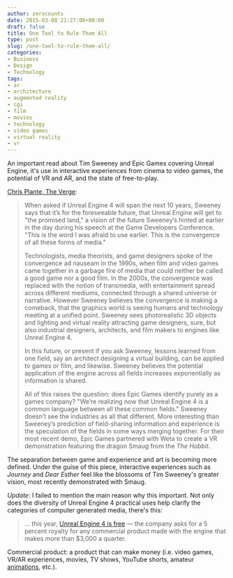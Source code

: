 ```yaml
---
author: zerocounts
date: 2015-03-08 21:27:08+00:00
draft: false
title: One Tool to Rule Them All
type: post
slug: /one-tool-to-rule-them-all/
categories:
- Business
- Design
- Technology
tags:
- ar
- architecture
- augmented reality
- cgi
- film
- movies
- technology
- video games
- virtual reality
- vr
---
```


An important read about Tim Sweeney and Epic Games covering Unreal Engine, it's use in interactive experiences from cinema to video games, the potential of VR and AR, and the state of free-to-play.

[Chris Plante, The Verge](http://www.theverge.com/2015/3/4/8150057/unreal-engine-4-epic-games-tim-sweeney-gdc-2015):

> When asked if Unreal Engine 4 will span the next 10 years, Sweeney says that it’s for the foreseeable future, that Unreal Engine will get to "the promised land," a vision of the future Sweeney’s hinted at earlier in the day during his speech at the Game Developers Conference. "This is the word I was afraid to use earlier. This is the convergence of all these forms of media."
>
> Technologists, media theorists, and game designers spoke of the convergence ad nauseam in the 1990s, when film and video games came together in a garbage fire of media that could neither be called a good game nor a good film. In the 2000s, the convergence was replaced with the notion of transmedia, with entertainment spread across different mediums, connected through a shared universe or narrative. However Sweeney believes the convergence is making a comeback, that the graphics world is seeing humans and technology meeting at a unified point. Sweeney sees photorealistic 3D objects and lighting and virtual reality attracting game designers, sure, but also industrial designers, architects, and film makers to engines like Unreal Engine 4.
>
> In this future, or present if you ask Sweeney, lessons learned from one field, say an architect designing a virtual building, can be applied to games or film, and likewise. Sweeney believes the potential application of the engine across all fields increases exponentially as information is shared.
>
> All of this raises the question: does Epic Games identify purely as a games company? "We’re realizing now that Unreal Engine 4 is a common language between all these common fields." Sweeney doesn’t see the industries as all that different. More interesting than Sweeney’s prediction of field-sharing information and experience is the speculation of the fields in some ways merging together. For their most recent demo, Epic Games partnered with Weta to create a VR demonstration featuring the dragon Smaug from the _The Hobbit_.

The separation between game and experience and art is becoming more defined. Under the guise of this piece, interactive experiences such as _Journey_ and _Dear Esther_ feel like the blossoms of Tim Sweeney's greater vision, most recently demonstrated with Smaug.

_Update_: I failed to mention the main reason why this important. Not only does the diversity of Unreal Engine 4 practical uses help clarify the categories of computer generated media, there's this:

> … this year, [Unreal Engine 4 is free](http://www.theverge.com/2015/3/2/8134677/epic-unreal-engine-4-free) — the company asks for a 5 percent royalty for any commercial product made with the engine that makes more than $3,000 a quarter.

Commercial product: a product that can make money (i.e. video games, VR/AR experiences, movies, TV shows, YouTube shorts, amateur [animations](https://vimeo.com/121146483), etc.).
